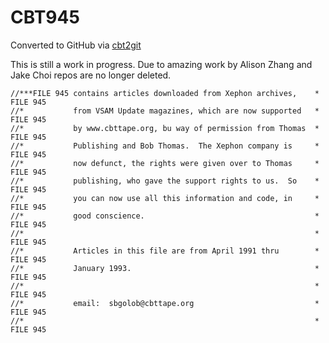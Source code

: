 # CBT945
Converted to GitHub via [cbt2git](https://github.com/wizardofzos/cbt2git)

This is still a work in progress. 
Due to amazing work by Alison Zhang and Jake Choi repos are no longer deleted.

```
//***FILE 945 contains articles downloaded from Xephon archives,    *   FILE 945
//*           from VSAM Update magazines, which are now supported   *   FILE 945
//*           by www.cbttape.org, bu way of permission from Thomas  *   FILE 945
//*           Publishing and Bob Thomas.  The Xephon company is     *   FILE 945
//*           now defunct, the rights were given over to Thomas     *   FILE 945
//*           publishing, who gave the support rights to us.  So    *   FILE 945
//*           you can now use all this information and code, in     *   FILE 945
//*           good conscience.                                      *   FILE 945
//*                                                                 *   FILE 945
//*           Articles in this file are from April 1991 thru        *   FILE 945
//*           January 1993.                                         *   FILE 945
//*                                                                 *   FILE 945
//*           email:  sbgolob@cbttape.org                           *   FILE 945
//*                                                                 *   FILE 945
```
